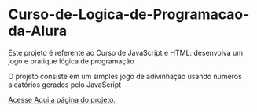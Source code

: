 # Curso-de-Logica-de-Programacao-da-Alura
<p>
    Este projeto é referente ao Curso de JavaScript e HTML: desenvolva um jogo e pratique lógica de programação
</p>
<p>
    O projeto consiste em um simples jogo de adivinhação usando números aleatórios gerados pelo JavaScript
</p>
<a href="https://matheuslmarchetti.github.io/Curso-de-Logica-de-Programacao-da-Alura/" target="_blank" rel="noopener noreferrer">Acesse Aqui a página do projeto.</a>
